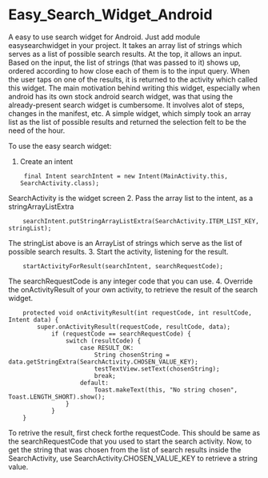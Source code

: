 # Easy_Search_Widget_Android
A easy to use search widget for Android. Just add module easysearchwidget in your project. It takes an array list of strings which serves as a list of possible search results. At the top, it allows an input. Based on the input, the list of strings (that was passed to it) shows up, ordered according to how close each of them is to the input query. When the user taps on one of the results, it is returned to the activity which called this widget. The main motivation behind writing this widget, especially when android has its own stock android search widget, was that using the already-present search widget is cumbersome. It involves alot of steps, changes in the manifest, etc. A simple widget, which simply took an array list as the list of possible results and returned the selection felt to be the need of the hour. 

To use the easy search widget: 

1. Create an intent 

		final Intent searchIntent = new Intent(MainActivity.this, SearchActivity.class);
SearchActivity is the widget screen
2. Pass the array list to the intent, as a stringArrayListExtra

		searchIntent.putStringArrayListExtra(SearchActivity.ITEM_LIST_KEY, stringList);
The stringList above is an ArrayList of strings which serve as the list of possible search results. 
3. Start the activity, listening for the result. 

		startActivityForResult(searchIntent, searchRequestCode);
The searchRequestCode is any integer code that you can use.
4. Override the onActivityResult of your own activity, to retrieve the result of the search widget. 

		protected void onActivityResult(int requestCode, int resultCode, Intent data) {
			super.onActivityResult(requestCode, resultCode, data);
				if (requestCode == searchRequestCode) {
					switch (resultCode) {
						case RESULT_OK:
							String chosenString = data.getStringExtra(SearchActivity.CHOSEN_VALUE_KEY);
							testTextView.setText(chosenString);
							break;
						default:
							Toast.makeText(this, "No string chosen", Toast.LENGTH_SHORT).show();
					}
				}
		}
To retrive the result, first check forthe requestCode. This should be same as the searchRequestCode that you used to start the search activity. Now, to get the string that was chosen from the list of search results inside the SearchActivity, use SearchActivity.CHOSEN_VALUE_KEY to retrieve a string value. 
